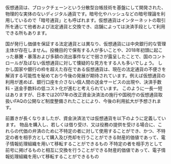 仮想通貨は、ブロックチェーンという分散型台帳技術を基盤にして開発された、物理的な実体のないディジタル通貨です。暗号化やハッシュなどの暗号理論を利用しているので「暗号通貨」とも呼ばれます。仮想通貨はインターネットの取引所を通じて他者および法定通貨と交換でき、店舗によっては決済手段として利用できる所もあります。

国が発行し価値を保証する法定通貨とは異なり、仮想通貨には中央銀行的な管理主体が存在しません。投機目的で保有する人が多いことや、2018年初頭に起こった暴騰・暴落および多額の流出事件などで弱さが露呈したことで、国のコントロールが及ばない仮想通貨に対して懐疑的な見方をする人も多いでしょう。
しかし国家や銀行の枠を超えた存在である仮想通貨は、現在の法定通貨の不便さを解消する可能性を秘めており今後の発展が期待されています。例えば仮想通貨の利用が進めば、銀行口座を介さない個人間の送金サービスの出現や、決済手数料・送金手数料の低コスト化が進むと考えられています。
このように一長一短はありますが、日本では2017年の改正資金決済法の施行や国税庁の仮想通貨取扱いFAQの公開など制度整備されたことにより、今後の利用拡大が予想されます。

前置きが長くなりましたが、資金決済法では仮想通貨を以下のように定義しています。
物品を購入し、若しくは借り受け、又は役務の提供を受ける場合に、これらの代価の弁済のために不特定の者に対して使用することができ、かつ、不特定の者を相手方として購入及び売却を行うことができる財産的価値であって、電子情報処理組織を用いて移転することができるもの
不特定の者を相手方として前号に掲げるものと相互に交換を行うことができる財産的価値であって、電子情報処理組織を用いて移転することができるもの